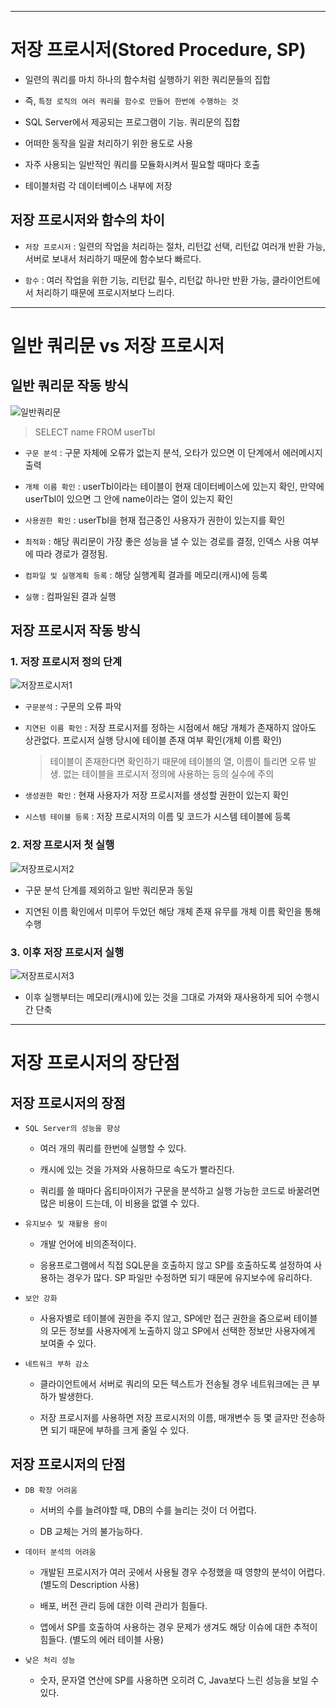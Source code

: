 
---------------------
# 저장 프로시저(Stored Procedure, SP)

- 일련의 쿼리를 마치 하나의 함수처럼 실행하기 위한 쿼리문들의 집합

- 즉, `특정 로직의 여러 쿼리를 함수로 만들어 한번에 수행하는 것`

- SQL Server에서 제공되는 프로그램이 기능. 쿼리문의 집합

- 어떠한 동작을 일괄 처리하기 위한 용도로 사용

- 자주 사용되는 일반적인 쿼리를 모듈화시켜서 필요할 때마다 호출

- 테이블처럼 각 데이터베이스 내부에 저장

## 저장 프로시저와 함수의 차이

- `저장 프로시저` : 일련의 작업을 처리하는 절차, 리턴값 선택, 리턴값 여러개 반환 가능, 서버로 보내서 처리하기 때문에 함수보다 빠르다.

- `함수` : 여러 작업을 위한 기능, 리턴값 필수, 리턴값 하나만 반환 가능, 클라이언트에서 처리하기 때문에 프로시저보다 느리다.
----------------------------
# 일반 쿼리문 vs 저장 프로시저

## 일반 쿼리문 작동 방식

![일반쿼리문](https://github.com/monghwadang/2024-CS-Study/assets/156163400/c684f1c4-1db9-422f-86da-5e6f16a926ca)

> SELECT name FROM userTbl

- `구문 분석` : 구문 자체에 오류가 없는지 분석, 오타가 있으면 이 단계에서 에러메시지 출력

- `개체 이름 확인` : userTbl이라는 테이블이 현재 데이터베이스에 있는지 확인, 만약에 userTbl이 있으면 그 안에 name이라는 열이 있는지 확인

- `사용권한 확인` : userTbl을 현재 접근중인 사용자가 권한이 있는지를 확인

- `최적화` : 해당 쿼리문이 가장 좋은 성능을 낼 수 있는 경로를 결정, 인덱스 사용 여부에 따라 경로가 결정됨.

- `컴파일 및 실행계획 등록` : 해당 실행계획 결과를 메모리(캐시)에 등록

- `실행` : 컴파일된 결과 실행

## 저장 프로시저 작동 방식

### 1. 저장 프로시저 정의 단계

![저장프로시저1](https://github.com/monghwadang/2024-CS-Study/assets/156163400/63f5e063-3840-4ede-91a6-ed8d9927f431)

- `구문분석` : 구문의 오류 파악

- `지연된 이름 확인` : 저장 프로시저를 정하는 시점에서 해당 개체가 존재하지 않아도 상관없다. 프로시저 실행 당시에 테이블 존재 여부 확인(개체 이름 확인)

  > 테이블이 존재한다면 확인하기 때문에 테이블의 열, 이름이 틀리면 오류 발생. 없는 테이블을 프로시저 정의에 사용하는 등의 실수에 주의

- `생성권한 확인` : 현재 사용자가 저장 프로시저를 생성할 권한이 있는지 확인

- `시스템 테이블 등록` : 저장 프로시저의 이름 및 코드가 시스템 테이블에 등록

### 2. 저장 프로시저 첫 실행

![저장프로시저2](https://github.com/monghwadang/2024-CS-Study/assets/156163400/197eaa15-af43-456a-b3ca-cb0df8091e5b)

- 구문 분석 단계를 제외하고 일반 쿼리문과 동일

- 지연된 이름 확인에서 미루어 두었던 해당 개체 존재 유무를 개체 이름 확인을 통해 수행

### 3. 이후 저장 프로시저 실행

![저장프로시저3](https://github.com/monghwadang/2024-CS-Study/assets/156163400/12a5fd24-99b0-4441-80ee-2d5331ce3442)

- 이후 실행부터는 메모리(캐시)에 있는 것을 그대로 가져와 재사용하게 되어 수행시간 단축

---------------------------
# 저장 프로시저의 장단점

## 저장 프로시저의 장점

- `SQL Server의 성능을 향상`

  - 여러 개의 쿼리를 한번에 실행할 수 있다.

  - 캐시에 있는 것을 가져와 사용하므로 속도가 빨라진다.

  - 쿼리를 쓸 때마다 옵티마이저가 구문을 분석하고 실행 가능한 코드로 바꿀려면 많은 비용이 드는데, 이 비용을 없앨 수 있다.
  
- `유지보수 및 재활용 용이`

  - 개발 언어에 비의존적이다.

  - 응용프로그램에서 직접 SQL문을 호출하지 않고 SP를 호출하도록 설정하여 사용하는 경우가 많다. SP 파일만 수정하면 되기 때문에 유지보수에 유리하다.

- `보안 강화`

  - 사용자별로 테이블에 권한을 주지 않고, SP에만 접근 권한을 줌으로써 테이블의 모든 정보를 사용자에게 노출하지 않고 SP에서 선택한 정보만 사용자에게 보여줄 수 있다.

- `네트워크 부하 감소`

  - 클라이언트에서 서버로 쿼리의 모든 텍스트가 전송될 경우 네트워크에는 큰 부하가 발생한다.

  - 저장 프로시저를 사용하면 저장 프로시저의 이름, 매개변수 등 몇 글자만 전송하면 되기 때문에 부하를 크게 줄일 수 있다.

## 저장 프로시저의 단점

- `DB 확장 어려움`

  - 서버의 수를 늘려야할 때, DB의 수를 늘리는 것이 더 어렵다.

  - DB 교체는 거의 불가능하다.

- `데이터 분석의 어려움`

  - 개발된 프로시저가 여러 곳에서 사용될 경우 수정했을 때 영향의 분석이 어렵다. (별도의 Description 사용)

  - 배포, 버전 관리 등에 대한 이력 관리가 힘들다.

  - 앱에서 SP를 호출하여 사용하는 경우 문제가 생겨도 해당 이슈에 대한 추적이 힘들다. (별도의 에러 테이블 사용)

- `낮은 처리 성능`

  - 숫자, 문자열 연산에 SP를 사용하면 오히려 C, Java보다 느린 성능을 보일 수 있다.
